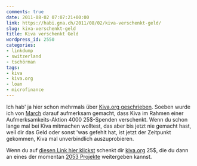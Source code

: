 ```yaml
---
comments: true
date: 2011-08-02 07:07:21+00:00
link: https://habi.gna.ch/2011/08/02/kiva-verschenkt-geld/
slug: kiva-verschenkt-geld
title: Kiva verschenkt Geld
wordpress_id: 2550
categories:
- linkdump
- switzerland
- tschörman
tags:
- kiva
- kiva.org
- loan
- microfinance
---
```


Ich hab' ja hier schon mehrmals über [Kiva.org geschrieben](https://habi.gna.ch/?s=kiva). Soeben wurde ich von [March](http://identi.ca/conversation/77588054) darauf aufmerksam gemacht, dass Kiva im Rahmen einer Aufmerksamkeits-Aktion 4000 25$-Spenden verschenkt. Wenn du schon lange mal bei Kiva mitmachen wolltest, das aber bis jetzt nie gemacht hast, weil dir das Geld oder sonst 'was gefehlt hat, ist jetzt der Zeitpunkt gekommen, Kiva mal unverbindlich auszuprobieren.




Wenn du auf [diesen Link hier klickst](http://kiva.org/invitedby/habi) schenkt dir [kiva.org](http://www.kiva.org/) 25$, die du dann an eines der momentan [2053 Projekte](http://www.kiva.org/lend) weitergeben kannst.
